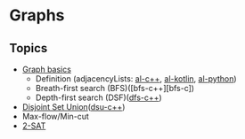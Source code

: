 # Graphs



## Topics

  - [Graph basics][basics]
    - Definition (adjacencyLists: [al-c++][al-c], [al-kotlin][al-kotlin], [al-python][al-python])
    - Breath-first search (BFS)([bfs-c++][bfs-c])
    - Depth-first search (DSF)([dfs-c++][dfs-c])
  - [Disjoint Set Union][dsu]([dsu-c++][dsu-c])
  - Max-flow/Min-cut
  - [2-SAT][2sat]
  
   
 
  
[basics]: https://github.com/mua-uniandes/subjects_material/blob/master/Graphs/slides/slides.pdf  
[dsu]: https://github.com/mua-uniandes/subjects_material/blob/master/Graphs/slides/slides.pdf  
[al-c]: https://github.com/mua-uniandes/subjects_material/blob/master/Graphs/C%2B%2B/AdjacencyList.cpp
[al-kotlin]: https://github.com/mua-uniandes/subjects_material/blob/master/Graphs/Kotlin/AdjacencyLists.kt
[al-python]: https://github.com/mua-uniandes/subjects_material/blob/master/Graphs/Python/adjacency_list.py
[dfs-c]: https://github.com/mua-uniandes/subjects_material/blob/master/Graphs/C%2B%2B/Dfs.cpp
[dsu-c]: https://github.com/mua-uniandes/subjects_material/blob/master/Graphs/C%2B%2B/dsu.cpp
[2sat]: https://github.com/mua-uniandes/subjects_material/tree/master/Graphs/slides/MUA_2sat.pdf

